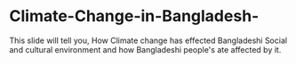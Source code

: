 # Climate-Change-in-Bangladesh-
This slide will tell you,
How Climate change has effected Bangladeshi Social and cultural environment
 and how Bangladeshi people's ate affected by it.
